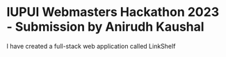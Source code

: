 # IUPUI Webmasters Hackathon 2023 - Submission by Anirudh Kaushal

I have created a full-stack web application called LinkShelf



